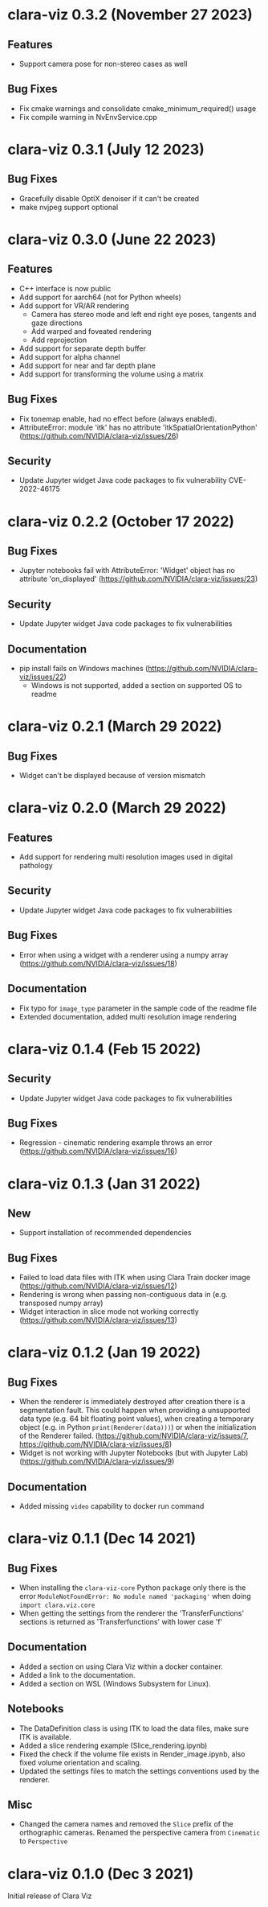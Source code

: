 # clara-viz 0.3.2 (November 27 2023)

## Features

* Support camera pose for non-stereo cases as well

## Bug Fixes

* Fix cmake warnings and consolidate cmake_minimum_required() usage
* Fix compile warning in NvEnvService.cpp

# clara-viz 0.3.1 (July 12 2023)

## Bug Fixes

* Gracefully disable OptiX denoiser if it can't be created
* make nvjpeg support optional

# clara-viz 0.3.0 (June 22 2023)

## Features

* C++ interface is now public
* Add support for aarch64 (not for Python wheels)
* Add support for VR/AR rendering
  + Camera has stereo mode and left end right eye poses, tangents and gaze directions
  + Add warped and foveated rendering
  + Add reprojection
* Add support for separate depth buffer
* Add support for alpha channel
* Add support for near and far depth plane
* Add support for transforming the volume using a matrix

## Bug Fixes

* Fix tonemap enable, had no effect before (always enabled).
* AttributeError: module 'itk' has no attribute 'itkSpatialOrientationPython' (https://github.com/NVIDIA/clara-viz/issues/26)

## Security

* Update Jupyter widget Java code packages to fix vulnerability CVE-2022-46175

# clara-viz 0.2.2 (October 17 2022)

## Bug Fixes

* Jupyter notebooks fail with AttributeError: 'Widget' object has no attribute 'on_displayed' (https://github.com/NVIDIA/clara-viz/issues/23)

## Security

* Update Jupyter widget Java code packages to fix vulnerabilities

## Documentation

* pip install fails on Windows machines (https://github.com/NVIDIA/clara-viz/issues/22)
  * Windows is not supported, added a section on supported OS to readme

# clara-viz 0.2.1 (March 29 2022)

## Bug Fixes

* Widget can't be displayed because of version mismatch

# clara-viz 0.2.0 (March 29 2022)

## Features

* Add support for rendering multi resolution images used in digital pathology

## Security

* Update Jupyter widget Java code packages to fix vulnerabilities

## Bug Fixes

* Error when using a widget with a renderer using a numpy array (https://github.com/NVIDIA/clara-viz/issues/18)

## Documentation

* Fix typo for `image_type` parameter in the sample code of the readme file
* Extended documentation, added multi resolution image rendering

# clara-viz 0.1.4 (Feb 15 2022)

## Security

* Update Jupyter widget Java code packages to fix vulnerabilities

## Bug Fixes

* Regression - cinematic rendering example throws an error (https://github.com/NVIDIA/clara-viz/issues/16)

# clara-viz 0.1.3 (Jan 31 2022)

## New

* Support installation of recommended dependencies

## Bug Fixes

* Failed to load data files with ITK when using Clara Train docker image (https://github.com/NVIDIA/clara-viz/issues/12)
* Rendering is wrong when passing non-contiguous data in (e.g. transposed numpy array)
* Widget interaction in slice mode not working correctly (https://github.com/NVIDIA/clara-viz/issues/13)

# clara-viz 0.1.2 (Jan 19 2022)

## Bug Fixes

* When the renderer is immediately destroyed after creation there is a segmentation fault. This could happen when providing a unsupported data type (e.g. 64 bit floating point values), when creating a temporary object (e.g. in Python `print(Renderer(data)))`) or when the initialization of the Renderer failed. (https://github.com/NVIDIA/clara-viz/issues/7, https://github.com/NVIDIA/clara-viz/issues/8)
* Widget is not working with Jupyter Notebooks (but with Jupyter Lab) (https://github.com/NVIDIA/clara-viz/issues/9)

## Documentation

* Added missing `video` capability to docker run command

# clara-viz 0.1.1 (Dec 14 2021)

## Bug Fixes

* When installing the `clara-viz-core` Python package only there is the error `ModuleNotFoundError: No module named 'packaging'` when doing `import clara.viz.core`
* When getting the settings from the renderer the 'TransferFunctions' sections is returned as 'Transferfunctions' with lower case 'f'

## Documentation

* Added a section on using Clara Viz within a docker container.
* Added a link to the documentation.
* Added a section on WSL (Windows Subsystem for Linux).

## Notebooks

* The DataDefinition class is using ITK to load the data files, make sure ITK is available.
* Added a slice rendering example (Slice_rendering.ipynb)
* Fixed the check if the volume file exists in Render_image.ipynb, also fixed volume orientation and scaling.
* Updated the settings files to match the settings conventions used by the renderer.

## Misc

* Changed the camera names and removed the `Slice` prefix of the orthographic cameras. Renamed the perspective camera from `Cinematic` to `Perspective`

# clara-viz 0.1.0 (Dec 3 2021)

Initial release of Clara Viz
